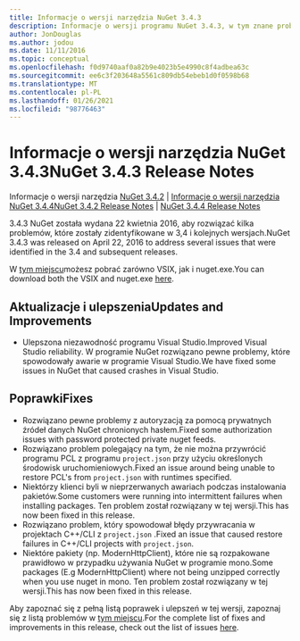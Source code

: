 ```yaml
---
title: Informacje o wersji narzędzia NuGet 3.4.3
description: Informacje o wersji programu NuGet 3.4.3, w tym znane problemy, poprawki błędów, dodane funkcje i DCR.
author: JonDouglas
ms.author: jodou
ms.date: 11/11/2016
ms.topic: conceptual
ms.openlocfilehash: f0d9740aaf0a82b9e4023b5e4990c8f4adbea63c
ms.sourcegitcommit: ee6c3f203648a5561c809db54ebeb1d0f0598b68
ms.translationtype: MT
ms.contentlocale: pl-PL
ms.lasthandoff: 01/26/2021
ms.locfileid: "98776463"
---
```

# <a name="nuget-343-release-notes"></a><span data-ttu-id="fa574-103">Informacje o wersji narzędzia NuGet 3.4.3</span><span class="sxs-lookup"><span data-stu-id="fa574-103">NuGet 3.4.3 Release Notes</span></span>

<span data-ttu-id="fa574-104">Informacje o wersji narzędzia [NuGet 3.4.2](../release-notes/nuget-3.4.2.md)  |  [Informacje o wersji narzędzia NuGet 3.4.4](../release-notes/nuget-3.4.4.md)</span><span class="sxs-lookup"><span data-stu-id="fa574-104">[NuGet 3.4.2 Release Notes](../release-notes/nuget-3.4.2.md) | [NuGet 3.4.4 Release Notes](../release-notes/nuget-3.4.4.md)</span></span>

<span data-ttu-id="fa574-105">3.4.3 NuGet została wydana 22 kwietnia 2016, aby rozwiązać kilka problemów, które zostały zidentyfikowane w 3,4 i kolejnych wersjach.</span><span class="sxs-lookup"><span data-stu-id="fa574-105">NuGet 3.4.3 was released on April 22, 2016 to address several issues that were identified in the 3.4 and subsequent releases.</span></span>

<span data-ttu-id="fa574-106">W [tym miejscu](https://dist.nuget.org/index.html)możesz pobrać zarówno VSIX, jak i nuget.exe.</span><span class="sxs-lookup"><span data-stu-id="fa574-106">You can download both the VSIX and nuget.exe [here](https://dist.nuget.org/index.html).</span></span>

## <a name="updates-and-improvements"></a><span data-ttu-id="fa574-107">Aktualizacje i ulepszenia</span><span class="sxs-lookup"><span data-stu-id="fa574-107">Updates and Improvements</span></span>

* <span data-ttu-id="fa574-108">Ulepszona niezawodność programu Visual Studio.</span><span class="sxs-lookup"><span data-stu-id="fa574-108">Improved Visual Studio reliability.</span></span> <span data-ttu-id="fa574-109">W programie NuGet rozwiązano pewne problemy, które spowodowały awarie w programie Visual Studio.</span><span class="sxs-lookup"><span data-stu-id="fa574-109">We have fixed some issues in NuGet that caused crashes in Visual Studio.</span></span>

## <a name="fixes"></a><span data-ttu-id="fa574-110">Poprawki</span><span class="sxs-lookup"><span data-stu-id="fa574-110">Fixes</span></span>

* <span data-ttu-id="fa574-111">Rozwiązano pewne problemy z autoryzacją za pomocą prywatnych źródeł danych NuGet chronionych hasłem.</span><span class="sxs-lookup"><span data-stu-id="fa574-111">Fixed some authorization issues with password protected private nuget feeds.</span></span>
* <span data-ttu-id="fa574-112">Rozwiązano problem polegający na tym, że nie można przywrócić programu PCL z programu `project.json` przy użyciu określonych środowisk uruchomieniowych.</span><span class="sxs-lookup"><span data-stu-id="fa574-112">Fixed an issue around being unable to restore PCL's from `project.json` with runtimes specified.</span></span>
* <span data-ttu-id="fa574-113">Niektórzy klienci byli w nieprzerwanych awariach podczas instalowania pakietów.</span><span class="sxs-lookup"><span data-stu-id="fa574-113">Some customers were running into intermittent failures when installing packages.</span></span> <span data-ttu-id="fa574-114">Ten problem został rozwiązany w tej wersji.</span><span class="sxs-lookup"><span data-stu-id="fa574-114">This has now been fixed in this release.</span></span>
* <span data-ttu-id="fa574-115">Rozwiązano problem, który spowodował błędy przywracania w projektach C++/CLI z `project.json` .</span><span class="sxs-lookup"><span data-stu-id="fa574-115">Fixed an issue that caused restore failures in C++/CLI projects with `project.json`.</span></span>
* <span data-ttu-id="fa574-116">Niektóre pakiety (np. ModernHttpClient), które nie są rozpakowane prawidłowo w przypadku używania NuGet w programie mono.</span><span class="sxs-lookup"><span data-stu-id="fa574-116">Some packages (E.g ModernHttpClient) where not being unzipped correctly when you use nuget in mono.</span></span> <span data-ttu-id="fa574-117">Ten problem został rozwiązany w tej wersji.</span><span class="sxs-lookup"><span data-stu-id="fa574-117">This has now been fixed in this release.</span></span>

<span data-ttu-id="fa574-118">Aby zapoznać się z pełną listą poprawek i ulepszeń w tej wersji, zapoznaj się z listą problemów w [tym miejscu](https://github.com/NuGet/Home/issues?q=is%3Aissue+milestone%3A3.4.3+is%3Aclosed).</span><span class="sxs-lookup"><span data-stu-id="fa574-118">For the complete list of fixes and improvements in this release, check out the list of issues [here](https://github.com/NuGet/Home/issues?q=is%3Aissue+milestone%3A3.4.3+is%3Aclosed).</span></span>